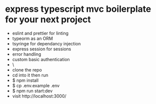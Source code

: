 # express typescript mvc boilerplate for your next project

- eslint and prettier for linting
- typeorm as an ORM
- tsyringe for dependancy injection
- express session for sessions
- error handling
- custom basic authentication
- \
- clone the repo
- cd into it then run
- $ npm install
- $ cp .env.example .env
- $ npm run start:dev
- visit http://localhost:3000/
